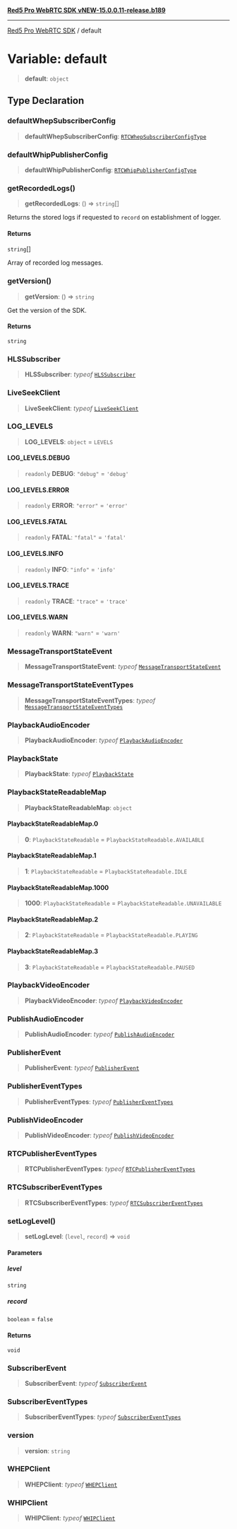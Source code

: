 [**Red5 Pro WebRTC SDK vNEW-15.0.0.11-release.b189**](../README.md)

***

[Red5 Pro WebRTC SDK](../globals.md) / default

# Variable: default

> **default**: `object`

## Type Declaration

### defaultWhepSubscriberConfig

> **defaultWhepSubscriberConfig**: [`RTCWhepSubscriberConfigType`](../type-aliases/RTCWhepSubscriberConfigType.md)

### defaultWhipPublisherConfig

> **defaultWhipPublisherConfig**: [`RTCWhipPublisherConfigType`](../type-aliases/RTCWhipPublisherConfigType.md)

### getRecordedLogs()

> **getRecordedLogs**: () => `string`[]

Returns the stored logs if requested to `record` on establishment of logger.

#### Returns

`string`[]

Array of recorded log messages.

### getVersion()

> **getVersion**: () => `string`

Get the version of the SDK.

#### Returns

`string`

### HLSSubscriber

> **HLSSubscriber**: *typeof* [`HLSSubscriber`](../classes/HLSSubscriber.md)

### LiveSeekClient

> **LiveSeekClient**: *typeof* [`LiveSeekClient`](../classes/LiveSeekClient.md)

### LOG\_LEVELS

> **LOG\_LEVELS**: `object` = `LEVELS`

#### LOG\_LEVELS.DEBUG

> `readonly` **DEBUG**: `"debug"` = `'debug'`

#### LOG\_LEVELS.ERROR

> `readonly` **ERROR**: `"error"` = `'error'`

#### LOG\_LEVELS.FATAL

> `readonly` **FATAL**: `"fatal"` = `'fatal'`

#### LOG\_LEVELS.INFO

> `readonly` **INFO**: `"info"` = `'info'`

#### LOG\_LEVELS.TRACE

> `readonly` **TRACE**: `"trace"` = `'trace'`

#### LOG\_LEVELS.WARN

> `readonly` **WARN**: `"warn"` = `'warn'`

### MessageTransportStateEvent

> **MessageTransportStateEvent**: *typeof* [`MessageTransportStateEvent`](../classes/MessageTransportStateEvent.md)

### MessageTransportStateEventTypes

> **MessageTransportStateEventTypes**: *typeof* [`MessageTransportStateEventTypes`](../enumerations/MessageTransportStateEventTypes.md)

### PlaybackAudioEncoder

> **PlaybackAudioEncoder**: *typeof* [`PlaybackAudioEncoder`](../enumerations/PlaybackAudioEncoder.md)

### PlaybackState

> **PlaybackState**: *typeof* [`PlaybackState`](../enumerations/PlaybackState.md)

### PlaybackStateReadableMap

> **PlaybackStateReadableMap**: `object`

#### PlaybackStateReadableMap.0

> **0**: `PlaybackStateReadable` = `PlaybackStateReadable.AVAILABLE`

#### PlaybackStateReadableMap.1

> **1**: `PlaybackStateReadable` = `PlaybackStateReadable.IDLE`

#### PlaybackStateReadableMap.1000

> **1000**: `PlaybackStateReadable` = `PlaybackStateReadable.UNAVAILABLE`

#### PlaybackStateReadableMap.2

> **2**: `PlaybackStateReadable` = `PlaybackStateReadable.PLAYING`

#### PlaybackStateReadableMap.3

> **3**: `PlaybackStateReadable` = `PlaybackStateReadable.PAUSED`

### PlaybackVideoEncoder

> **PlaybackVideoEncoder**: *typeof* [`PlaybackVideoEncoder`](../enumerations/PlaybackVideoEncoder.md)

### PublishAudioEncoder

> **PublishAudioEncoder**: *typeof* [`PublishAudioEncoder`](../enumerations/PublishAudioEncoder.md)

### PublisherEvent

> **PublisherEvent**: *typeof* [`PublisherEvent`](../classes/PublisherEvent.md)

### PublisherEventTypes

> **PublisherEventTypes**: *typeof* [`PublisherEventTypes`](../enumerations/PublisherEventTypes.md)

### PublishVideoEncoder

> **PublishVideoEncoder**: *typeof* [`PublishVideoEncoder`](../enumerations/PublishVideoEncoder.md)

### RTCPublisherEventTypes

> **RTCPublisherEventTypes**: *typeof* [`RTCPublisherEventTypes`](../enumerations/RTCPublisherEventTypes.md)

### RTCSubscriberEventTypes

> **RTCSubscriberEventTypes**: *typeof* [`RTCSubscriberEventTypes`](../enumerations/RTCSubscriberEventTypes.md)

### setLogLevel()

> **setLogLevel**: (`level`, `record`) => `void`

#### Parameters

##### level

`string`

##### record

`boolean` = `false`

#### Returns

`void`

### SubscriberEvent

> **SubscriberEvent**: *typeof* [`SubscriberEvent`](../classes/SubscriberEvent.md)

### SubscriberEventTypes

> **SubscriberEventTypes**: *typeof* [`SubscriberEventTypes`](../enumerations/SubscriberEventTypes.md)

### version

> **version**: `string`

### WHEPClient

> **WHEPClient**: *typeof* [`WHEPClient`](../classes/WHEPClient.md)

### WHIPClient

> **WHIPClient**: *typeof* [`WHIPClient`](../classes/WHIPClient.md)
